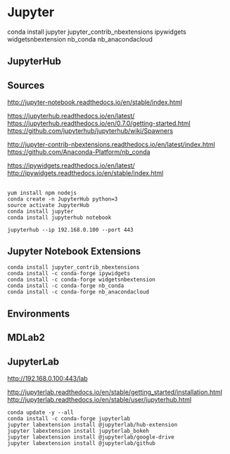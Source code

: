 # Jupyter


conda install jupyter jupyter_contrib_nbextensions ipywidgets widgetsnbextension nb_conda nb_anacondacloud

## JupyterHub

## Sources
http://jupyter-notebook.readthedocs.io/en/stable/index.html

https://jupyterhub.readthedocs.io/en/latest/
https://jupyterhub.readthedocs.io/en/0.7.0/getting-started.html
https://github.com/jupyterhub/jupyterhub/wiki/Spawners

http://jupyter-contrib-nbextensions.readthedocs.io/en/latest/index.html
https://github.com/Anaconda-Platform/nb_conda

https://ipywidgets.readthedocs.io/en/latest/
http://ipywidgets.readthedocs.io/en/stable/index.html

##
```
yum install npm nodejs
conda create -n JupyterHub python=3
source activate JupyterHub
conda install jupyter
conda install jupyterhub notebook
```

```
jupyterhub --ip 192.168.0.100 --port 443
```


## Jupyter Notebook Extensions

```
conda install jupyter_contrib_nbextensions
conda install -c conda-forge ipywidgets
conda install -c conda-forge widgetsnbextension
conda install -c conda-forge nb_conda
conda install -c conda-forge nb_anacondacloud
```

## Environments

## MDLab2

## JupyterLab

http://192.168.0.100:443/lab

http://jupyterlab.readthedocs.io/en/stable/getting_started/installation.html
http://jupyterlab.readthedocs.io/en/stable/user/jupyterhub.html

```
conda update -y --all
conda install -c conda-forge jupyterlab
jupyter labextension install @jupyterlab/hub-extension
jupyter labextension install jupyterlab_bokeh
jupyter labextension install @jupyterlab/google-drive
jupyter labextension install @jupyterlab/github
```
